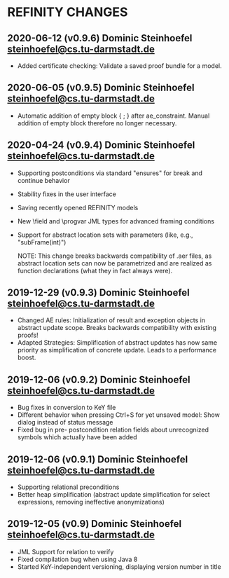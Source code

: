 REFINITY CHANGES
================

## 2020-06-12 (v0.9.6) Dominic Steinhoefel <steinhoefel@cs.tu-darmstadt.de>

  * Added certificate checking: Validate a saved proof bundle for a model.

## 2020-06-05 (v0.9.5) Dominic Steinhoefel <steinhoefel@cs.tu-darmstadt.de>

  * Automatic addition of empty block { ; } after ae_constraint. Manual addition of empty block
    therefore no longer necessary.

## 2020-04-24 (v0.9.4) Dominic Steinhoefel <steinhoefel@cs.tu-darmstadt.de>

  * Supporting postconditions via standard "ensures" for break and continue behavior
  * Stability fixes in the user interface
  * Saving recently opened REFINITY models
  * New \field and \progvar JML types for advanced framing conditions
  * Support for abstract location sets with parameters (like, e.g., "subFrame(int)")
    
    NOTE: This change breaks backwards compatibility of .aer files, as abstract location
    sets can now be parametrized and are realized as function declarations (what they
    in fact always were).

## 2019-12-29 (v0.9.3) Dominic Steinhoefel <steinhoefel@cs.tu-darmstadt.de>

  * Changed AE rules: Initialization of result and exception objects in abstract update scope. Breaks
    backwards compatibility with existing proofs!
  * Adapted Strategies: Simplification of abstract updates has now same priority as simplification of
    concrete update. Leads to a performance boost.

## 2019-12-06 (v0.9.2) Dominic Steinhoefel <steinhoefel@cs.tu-darmstadt.de>

  * Bug fixes in conversion to KeY file
  * Different behavior when pressing Ctrl+S for yet unsaved model: Show dialog instead of status message
  * Fixed bug in pre- postcondition relation fields about unrecognized symbols which actually have been added

## 2019-12-06 (v0.9.1) Dominic Steinhoefel <steinhoefel@cs.tu-darmstadt.de>

  * Supporting relational preconditions
  * Better heap simplification (abstract update simplification for select expressions, removing ineffective anonymizations) 

## 2019-12-05 (v0.9) Dominic Steinhoefel <steinhoefel@cs.tu-darmstadt.de>

  * JML Support for relation to verify
  * Fixed compilation bug when using Java 8
  * Started KeY-independent versioning, displaying version number in title